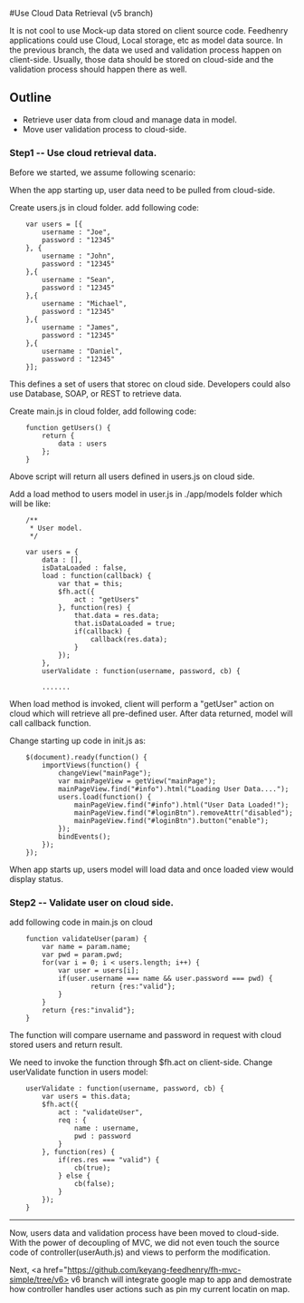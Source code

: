#Use Cloud Data Retrieval (v5 branch)

It is not cool to use Mock-up data stored on client source code. Feedhenry applications could use Cloud, Local storage, etc as model data source. 
In the previous branch, the data we used and validation process happen on client-side.
Usually, those data should be stored on cloud-side and the validation process should happen there as well.

## Outline

* Retrieve user data from cloud and manage data in model.
* Move user validation process to cloud-side.

### Step1 -- Use cloud retrieval data.

Before we started, we assume following scenario:

When the app starting up, user data need to be pulled from cloud-side.

Create users.js in cloud folder. add following code:

		var users = [{
			username : "Joe",
			password : "12345"
		}, {
			username : "John",
			password : "12345"
		},{
			username : "Sean",
			password : "12345"
		},{
			username : "Michael",
			password : "12345"
		},{
			username : "James",
			password : "12345"
		},{
			username : "Daniel",
			password : "12345"
		}];

This defines a set of users that storec on cloud side. Developers could also use Database, SOAP, or REST to retrieve data.

Create main.js in cloud folder, add following code:

		function getUsers() {
			return {
				data : users
			};
		}

Above script will return all users defined in users.js on cloud side.

Add a load method to users model in user.js in ./app/models folder which will be like:

		/**
		 * User model.
		 */
		
		var users = {
			data : [],
			isDataLoaded : false,
			load : function(callback) {
				var that = this;
				$fh.act({
					act : "getUsers"
				}, function(res) {
					that.data = res.data;
					that.isDataLoaded = true;
					if(callback) {
						callback(res.data);
					}
				});
			},
			userValidate : function(username, password, cb) {
			
			.......

When load method is invoked, client will perform a "getUser" action on cloud which will retrieve all pre-defined user.
After data returned, model will call callback function.

Change starting up code in init.js as:

		$(document).ready(function() {
			importViews(function() {
				changeView("mainPage");
				var mainPageView = getView("mainPage");
				mainPageView.find("#info").html("Loading User Data....");
				users.load(function() {
					mainPageView.find("#info").html("User Data Loaded!");
					mainPageView.find("#loginBtn").removeAttr("disabled");
					mainPageView.find("#loginBtn").button("enable");
				});
				bindEvents();
			});
		});

When app starts up, users model will load data and once loaded view would display status.

### Step2 -- Validate user on cloud side.

add following code in main.js on cloud

		function validateUser(param) {
			var name = param.name;
			var pwd = param.pwd;
			for(var i = 0; i < users.length; i++) {
				var user = users[i];
				if(user.username === name && user.password === pwd) {
						return {res:"valid"};
				}
			}
			return {res:"invalid"};
		}

The function will compare username and password in request with cloud stored users and return result.

We need to invoke the function through $fh.act on client-side. Change userValidate function in users model:

		userValidate : function(username, password, cb) {
			var users = this.data;
			$fh.act({
				act : "validateUser",
				req : {
					name : username,
					pwd : password
				}
			}, function(res) {
				if(res.res === "valid") {
					cb(true);
				} else {
					cb(false);
				}
			});
		}

-----

Now, users data and validation process have been moved to cloud-side. With the power of decoupling of MVC, we did not even touch the source code of controller(userAuth.js) and views to perform the modification.

Next, <a href="https://github.com/keyang-feedhenry/fh-mvc-simple/tree/v6> v6 branch</a> will integrate google map to app and demostrate how controller handles user actions such as pin my current locatin on map.

